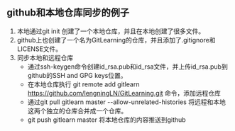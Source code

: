 ## github和本地仓库同步的例子
1. 本地通过git init 创建了一个本地仓库，并且在本地创建了很多文件。
2. github上也创建了一个名为GitLearning的仓库，并且添加了.gitignore和LICENSE文件。
3. 同步本地和远程仓库
	- 通过ssh-keygen命令创建id_rsa.pub和id_rsa文件，并上传id_rsa.pub到github的SSH and GPG keys位置。
	- 在本地仓库执行 git remote add gitlearn https://github.com/lengningLN/GitLearning.git 命令，添加远程仓库
	- 通过git pull gitlearn master --allow-unrelated-histories 将远程和本地这两个独立的仓库合并成一个仓库。
	- git push gitlearn master 将本地仓库的内容推送到github